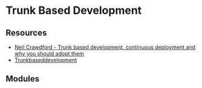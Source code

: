 # Trunk Based Development

Resources
---

- [Neil Crawdford - Trunk based development, continuous deployment and why you should adopt them][1]
- [Trunkbaseddevelopment][2]

<!-- Links -->
[1]: https://www.youtube.com/watch?v=aNgWjSAjjtg
[2]: https://trunkbaseddevelopment.com/

<!-- Links end -->

Modules
---

